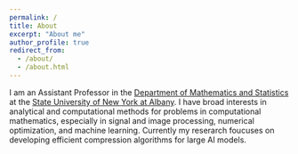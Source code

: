 ```yaml
---
permalink: /
title: About
excerpt: "About me"
author_profile: true
redirect_from: 
  - /about/
  - /about.html
---
```


I am an Assistant Professor in the [Department of Mathematics and Statistics](https://www.albany.edu/math) at the [State University of New York at Albany](https://www.albany.edu/). I have broad interests in analytical and computational methods for problems in computational mathematics, especially in signal and image processing, numerical optimization, and machine learning. Currently my reserarch foucuses on developing efficient compression algorithms for large AI models.

<!---
**I am looking for self-motivated graduate students with solid mathematical background. Please [contact me](mailto:pyin@albany.edu) if you are interested.**
--->
